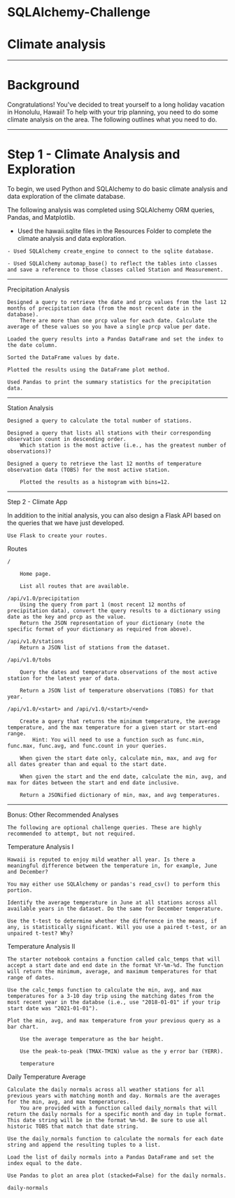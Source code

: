# SQLAlchemy-Challenge

# Climate analysis

------- 
# Background

Congratulations! You've decided to treat yourself to a long holiday vacation in Honolulu, Hawaii! To help with your trip planning, you need to do some climate analysis on the area. The following outlines what you need to do.


--------
# Step 1 - Climate Analysis and Exploration

To begin, we used Python and SQLAlchemy to do basic climate analysis and data exploration of the climate database.

The following analysis was completed using SQLAlchemy ORM queries, Pandas, and Matplotlib.

   - Used the hawaii.sqlite files in the Resources Folder to complete the climate analysis and data exploration.

    - Used SQLAlchemy create_engine to connect to the sqlite database.

    - Used SQLAlchemy automap_base() to reflect the tables into classes and save a reference to those classes called Station and Measurement.

-------
Precipitation Analysis

    Designed a query to retrieve the date and prcp values from the last 12 months of precipitation data (from the most recent date in the database).
        There are more than one prcp value for each date. Calculate the average of these values so you have a single prcp value per date.

    Loaded the query results into a Pandas DataFrame and set the index to the date column.

    Sorted the DataFrame values by date.

    Plotted the results using the DataFrame plot method.

    Used Pandas to print the summary statistics for the precipitation data.
    
    
-------- 
Station Analysis

    Designed a query to calculate the total number of stations.

    Designed a query that lists all stations with their corresponding observation count in descending order.
        Which station is the most active (i.e., has the greatest number of observations)?

    Designed a query to retrieve the last 12 months of temperature observation data (TOBS) for the most active station.

        Plotted the results as a histogram with bins=12.


--------------
Step 2 - Climate App

In addition to the initial analysis, you can also design a Flask API based on the queries that we have just developed.

    Use Flask to create your routes.

Routes

    /

        Home page.

        List all routes that are available.

    /api/v1.0/precipitation
        Using the query from part 1 (most recent 12 months of precipitation data), convert the query results to a dictionary using date as the key and prcp as the value.
        Return the JSON representation of your dictionary (note the specific format of your dictionary as required from above).

    /api/v1.0/stations
        Return a JSON list of stations from the dataset.

    /api/v1.0/tobs

        Query the dates and temperature observations of the most active station for the latest year of data.

        Return a JSON list of temperature observations (TOBS) for that year.

    /api/v1.0/<start> and /api/v1.0/<start>/<end>

        Create a query that returns the minimum temperature, the average temperature, and the max temperature for a given start or start-end range.
            Hint: You will need to use a function such as func.min, func.max, func.avg, and func.count in your queries.

        When given the start date only, calculate min, max, and avg for all dates greater than and equal to the start date.

        When given the start and the end date, calculate the min, avg, and max for dates between the start and end date inclusive.

        Return a JSONified dictionary of min, max, and avg temperatures.

--------------------------
Bonus: Other Recommended Analyses

    The following are optional challenge queries. These are highly recommended to attempt, but not required.

Temperature Analysis I

    Hawaii is reputed to enjoy mild weather all year. Is there a meaningful difference between the temperature in, for example, June and December?

    You may either use SQLAlchemy or pandas's read_csv() to perform this portion.

    Identify the average temperature in June at all stations across all available years in the dataset. Do the same for December temperature.

    Use the t-test to determine whether the difference in the means, if any, is statistically significant. Will you use a paired t-test, or an unpaired t-test? Why?

Temperature Analysis II

    The starter notebook contains a function called calc_temps that will accept a start date and end date in the format %Y-%m-%d. The function will return the minimum, average, and maximum temperatures for that range of dates.

    Use the calc_temps function to calculate the min, avg, and max temperatures for a 3-10 day trip using the matching dates from the most recent year in the databse (i.e., use "2018-01-01" if your trip start date was "2021-01-01").

    Plot the min, avg, and max temperature from your previous query as a bar chart.

        Use the average temperature as the bar height.

        Use the peak-to-peak (TMAX-TMIN) value as the y error bar (YERR).

        temperature

Daily Temperature Average

    Calculate the daily normals across all weather stations for all previous years with matching month and day. Normals are the averages for the min, avg, and max temperatures.
        You are provided with a function called daily_normals that will return the daily normals for a specific month and day in tuple format. This date string will be in the format %m-%d. Be sure to use all historic TOBS that match that date string.

    Use the daily_normals function to calculate the normals for each date string and append the resulting tuples to a list.

    Load the list of daily normals into a Pandas DataFrame and set the index equal to the date.

    Use Pandas to plot an area plot (stacked=False) for the daily normals.

    daily-normals
    
    
    
    
    
